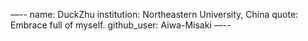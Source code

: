 —--
name: DuckZhu 
institution: Northeastern University, China
quote: Embrace full of myself. 
github_user: Aiwa-Misaki
—--
